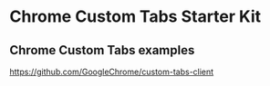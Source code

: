 # Chrome Custom Tabs Starter Kit

## Chrome Custom Tabs examples

https://github.com/GoogleChrome/custom-tabs-client